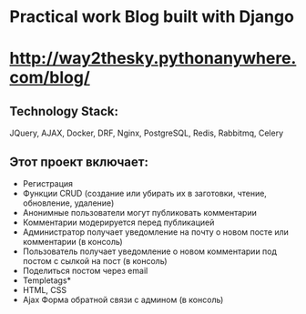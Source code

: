 # Practical work Blog built with Django
# http://way2thesky.pythonanywhere.com/blog/

## Technology Stack:
JQuery, AJAX, Docker, DRF, Nginx, PostgreSQL, Redis, Rabbitmq, Celery

## Этот проект включает:

* Регистрация
* Функции CRUD (создание или убирать их в заготовки, чтение, обновление, удаление)
* Анонимные пользователи могут публиковать комментарии
* Комментарии модерируется перед публикацией
* Администратор получает уведомление на почту о новом посте или комментарии (в консоль)
* Пользователь получает уведомление о новом комментарии под постом с сылкой на пост (в консоль)
* Поделиться постом через email
* Templetags*
* HTML, CSS
* Ajax Форма обратной связи с админом  (в консоль)










